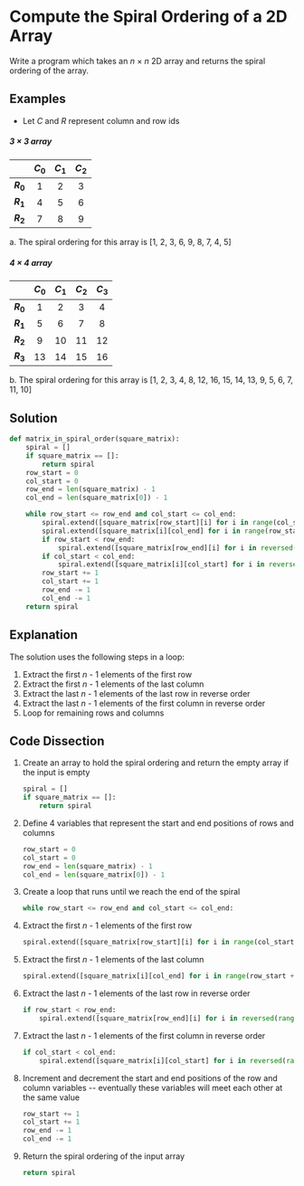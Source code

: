 # Compute the Spiral Ordering of a 2D Array
Write a program which takes an _n_ &times; _n_ 2D array and returns the spiral ordering of the array.  
  
## Examples
* Let _C_ and _R_ represent column and row ids  
  
##### 3 &times; 3 array
|   |_C_<sub>0</sub>|_C_<sub>1</sub>|_C_<sub>2</sub>|
|---|:---:|:---:|:---:|
|**_R_<sub>0</sub>**| 1 | 2 | 3 |
|**_R_<sub>1</sub>**| 4 | 5 | 6 |
|**_R_<sub>2</sub>**| 7 | 8 | 9 |

a. The spiral ordering for this array is [1, 2, 3, 6, 9, 8, 7, 4, 5]  
  
##### 4 &times; 4 array
|   |_C_<sub>0</sub>|_C_<sub>1</sub>|_C_<sub>2</sub>|_C_<sub>3</sub>|
|---|:---:|:---:|:---:|:---:|
|**_R_<sub>0</sub>**|  1 |  2 |  3 |  4 |
|**_R_<sub>1</sub>**|  5 |  6 |  7 |  8 |
|**_R_<sub>2</sub>**|  9 | 10 | 11 | 12 |
|**_R_<sub>3</sub>**| 13 | 14 | 15 | 16 |

b. The spiral ordering for this array is [1, 2, 3, 4, 8, 12, 16, 15, 14, 13, 9, 5, 6, 7, 11, 10]
  
## Solution
```python
def matrix_in_spiral_order(square_matrix):
    spiral = []
    if square_matrix == []:
        return spiral
    row_start = 0
    col_start = 0
    row_end = len(square_matrix) - 1
    col_end = len(square_matrix[0]) - 1

    while row_start <= row_end and col_start <= col_end:
        spiral.extend([square_matrix[row_start][i] for i in range(col_start, col_end + 1)])
        spiral.extend([square_matrix[i][col_end] for i in range(row_start + 1, row_end + 1)])
        if row_start < row_end:
            spiral.extend([square_matrix[row_end][i] for i in reversed(range(col_start, col_end))])
        if col_start < col_end:
            spiral.extend([square_matrix[i][col_start] for i in reversed(range(row_start + 1, row_end))])
        row_start += 1
        col_start += 1
        row_end -= 1
        col_end -= 1
    return spiral
```
  
## Explanation
The solution uses the following steps in a loop:  
1. Extract the first _n_ - 1 elements of the first row  
2. Extract the first _n_ - 1 elements of the last column  
3. Extract the last _n_ - 1 elements of the last row in reverse order  
4. Extract the last _n_ - 1 elements of the first column in reverse order  
5. Loop for remaining rows and columns  
  
## Code Dissection
1. Create an array to hold the spiral ordering and return the empty array if the input is empty  
    ```python
    spiral = []
    if square_matrix == []:
        return spiral
    ```
2. Define 4 variables that represent the start and end positions of rows and columns  
    ```python
    row_start = 0
    col_start = 0
    row_end = len(square_matrix) - 1
    col_end = len(square_matrix[0]) - 1
    ```
3. Create a loop that runs until we reach the end of the spiral  
    ```python
    while row_start <= row_end and col_start <= col_end:
    ```
4. Extract the first _n_ - 1 elements of the first row  
    ```python
    spiral.extend([square_matrix[row_start][i] for i in range(col_start, col_end + 1)])
    ```
5. Extract the first _n_ - 1 elements of the last column  
    ```python
    spiral.extend([square_matrix[i][col_end] for i in range(row_start + 1, row_end + 1)])
    ```
6. Extract the last _n_ - 1 elements of the last row in reverse order  
    ```python
    if row_start < row_end:
        spiral.extend([square_matrix[row_end][i] for i in reversed(range(col_start, col_end))])
    ```
7. Extract the last _n_ - 1 elements of the first column in reverse order  
    ```python
    if col_start < col_end:
        spiral.extend([square_matrix[i][col_start] for i in reversed(range(row_start + 1, row_end))])
    ```
8. Increment and decrement the start and end positions of the row and column variables -- eventually these variables will meet each other at the same value  
    ```python
    row_start += 1
    col_start += 1
    row_end -= 1
    col_end -= 1
    ```
9. Return the spiral ordering of the input array  
    ```python
    return spiral
    ```